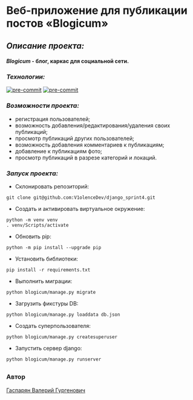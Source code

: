 # Веб-приложение для публикации постов «Blogicum»

## _Описание проекта:_

#### **_*Blogicum*_ - блог, каркас для социальной сети.**


### _Технологии:_

[![pre-commit](https://img.shields.io/badge/Python-3.11-3776AB?logo=python&logoColor=white)](https://www.python.org/downloads/release/python-3111/)
[![pre-commit](https://img.shields.io/badge/Django-3.2-092E20?logo=django&logoColor=white)](https://docs.djangoproject.com/en/4.2/releases/3.2/)


### _Возможности проекта:_
* регистрация пользователей;
* возможность добавления/редактирования/удаления своих публикаций;
* просмотр публикаций других пользователей;
* возможность добавления комментариев к публикациям;
* добавление к публикациям фото;
* просмотр публикаций в разрезе категорий и локаций.

### _Запуск проекта:_
- Склонировать репозиторий:
```
git clone git@github.com:V1olenceDev/django_sprint4.git
```
- Создать и активировать виртуальное окружение:
```
python -m venv venv
. venv/Scripts/activate
```
- Обновить pip:
```
python -m pip install --upgrade pip
```
- Установить библиотеки:
```
pip install -r requirements.txt
```
- Выполнить миграции:
```
python blogicum/manage.py migrate
```
- Загрузить фикстуры DB:
```
python blogicum/manage.py loaddata db.json
```
- Создать суперпользователя:
```
python blogicum/manage.py createsuperuser
```
- Запустить сервер django:
```
python blogicum/manage.py runserver
```
##
### Автор
[Гаспарян Валерий Гургенович](https://github.com/V1olenceDev)
##
